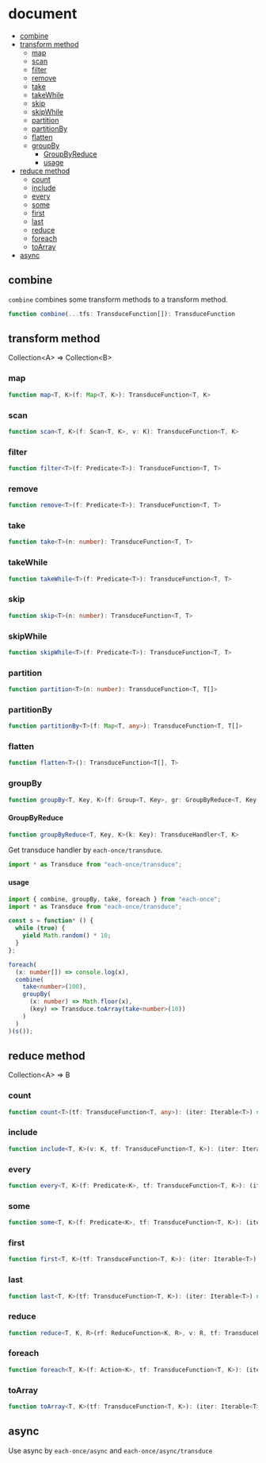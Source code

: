 # document

- [combine](#combine)
- [transform method](#transform-method)
  - [map](#map)
  - [scan](#scan)
  - [filter](#filter)
  - [remove](#remove)
  - [take](#take)
  - [takeWhile](#takewhile)
  - [skip](#skip)
  - [skipWhile](#skipwhile)
  - [partition](#partition)
  - [partitionBy](#partitionby)
  - [flatten](#flatten)
  - [groupBy](#groupby)
    - [GroupByReduce](#groupbyreduce)
    - [usage](#usage)
- [reduce method](#reduce-method)
  - [count](#count)
  - [include](#include)
  - [every](#every)
  - [some](#some)
  - [first](#first)
  - [last](#last)
  - [reduce](#reduce)
  - [foreach](#foreach)
  - [toArray](#toarray)
- [async](#async)

## combine

`combine` combines some transform methods to a transform method.

``` typescript
function combine(...tfs: TransduceFunction[]): TransduceFunction
```

## transform method

Collection\<A> => Collection\<B>

### map

``` typescript
function map<T, K>(f: Map<T, K>): TransduceFunction<T, K>
```

### scan

``` typescript
function scan<T, K>(f: Scan<T, K>, v: K): TransduceFunction<T, K>
```

### filter

``` typescript
function filter<T>(f: Predicate<T>): TransduceFunction<T, T>
```

### remove

``` typescript
function remove<T>(f: Predicate<T>): TransduceFunction<T, T>
```

### take

``` typescript
function take<T>(n: number): TransduceFunction<T, T>
```

### takeWhile

``` typescript
function takeWhile<T>(f: Predicate<T>): TransduceFunction<T, T>
```

### skip

``` typescript
function skip<T>(n: number): TransduceFunction<T, T>
```

### skipWhile

``` typescript
function skipWhile<T>(f: Predicate<T>): TransduceFunction<T, T>
```

### partition

``` typescript
function partition<T>(n: number): TransduceFunction<T, T[]>
```

### partitionBy

``` typescript
function partitionBy<T>(f: Map<T, any>): TransduceFunction<T, T[]>
```

### flatten

``` typescript
function flatten<T>(): TransduceFunction<T[], T>
```

### groupBy

``` typescript
function groupBy<T, Key, K>(f: Group<T, Key>, gr: GroupByReduce<T, Key, K>): TransduceFunction<T, K>
```

#### GroupByReduce

``` typescript
function groupByReduce<T, Key, K>(k: Key): TransduceHandler<T, K>
```

Get transduce handler by `each-once/transduce`.

``` typescript
import * as Transduce from "each-once/transduce";
```

#### usage

``` typescript
import { combine, groupBy, take, foreach } from "each-once";
import * as Transduce from "each-once/transduce";

const s = function* () {
  while (true) {
    yield Math.random() * 10;
  }
};

foreach(
  (x: number[]) => console.log(x),
  combine(
    take<number>(100),
    groupBy(
      (x: number) => Math.floor(x),
      (key) => Transduce.toArray(take<number>(10))
    )
  )
)(s());

```

## reduce method

Collection\<A> => B

### count

``` typescript
function count<T>(tf: TransduceFunction<T, any>): (iter: Iterable<T>) => number
```

### include

``` typescript
function include<T, K>(v: K, tf: TransduceFunction<T, K>): (iter: Iterable<T>) => boolean
```

### every

``` typescript
function every<T, K>(f: Predicate<K>, tf: TransduceFunction<T, K>): (iter: Iterable<T>) => boolean
```

### some

``` typescript
function some<T, K>(f: Predicate<K>, tf: TransduceFunction<T, K>): (iter: Iterable<T>) => boolean
```

### first

``` typescript
function first<T, K>(tf: TransduceFunction<T, K>): (iter: Iterable<T>) => K | void
```

### last

``` typescript
function last<T, K>(tf: TransduceFunction<T, K>): (iter: Iterable<T>) => K | void
```

### reduce

``` typescript
function reduce<T, K, R>(rf: ReduceFunction<K, R>, v: R, tf: TransduceFunction<T, K>): (iter: Iterable<T>) => R
```

### foreach

``` typescript
function foreach<T, K>(f: Action<K>, tf: TransduceFunction<T, K>): (iter: Iterable<T>) => void
```

### toArray

``` typescript
function toArray<T, K>(tf: TransduceFunction<T, K>): (iter: Iterable<T>) => K[]
```

## async

Use async by `each-once/async` and `each-once/async/transduce`